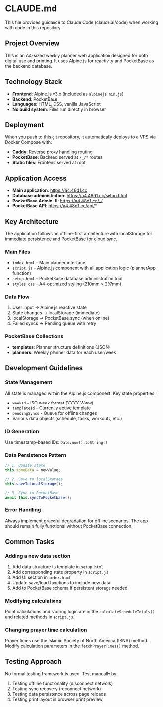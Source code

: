 # CLAUDE.md

This file provides guidance to Claude Code (claude.ai/code) when working with code in this repository.

## Project Overview

This is an A4-sized weekly planner web application designed for both digital use and printing. It uses Alpine.js for reactivity and PocketBase as the backend database.

## Technology Stack

- **Frontend**: Alpine.js v3.x (included as `alpinejs.min.js`)
- **Backend**: PocketBase
- **Languages**: HTML, CSS, vanilla JavaScript
- **No build system**: Files run directly in browser

## Deployment

When you push to this git repository, it automatically deploys to a VPS via Docker Compose with:
- **Caddy**: Reverse proxy handling routing
- **PocketBase**: Backend served at `/_/*` routes
- **Static files**: Frontend served at root

## Application Access

- **Main application**: https://a4.48d1.cc
- **Database administration**: https://a4.48d1.cc/setup.html
- **PocketBase Admin UI**: https://a4.48d1.cc/_/
- **PocketBase API**: https://a4.48d1.cc/api/*

## Key Architecture

The application follows an offline-first architecture with localStorage for immediate persistence and PocketBase for cloud sync.

### Main Files
- `index.html` - Main planner interface
- `script.js` - Alpine.js component with all application logic (plannerApp function)
- `setup.html` - PocketBase database administration tool
- `styles.css` - A4-optimized styling (210mm × 297mm)

### Data Flow
1. User input → Alpine.js reactive state
2. State changes → localStorage (immediate)
3. localStorage → PocketBase sync (when online)
4. Failed syncs → Pending queue with retry

### PocketBase Collections
- **templates**: Planner structure definitions (JSON)
- **planners**: Weekly planner data for each user/week

## Development Guidelines

### State Management
All state is managed within the Alpine.js component. Key state properties:
- `weekId` - ISO week format (YYYY-Www)
- `templateId` - Currently active template
- `pendingSyncs` - Queue for offline changes
- Various data objects (schedule, tasks, workouts, etc.)

### ID Generation
Use timestamp-based IDs: `Date.now().toString()`

### Data Persistence Pattern
```javascript
// 1. Update state
this.someData = newValue;

// 2. Save to localStorage
this.saveToLocalStorage();

// 3. Sync to PocketBase
await this.syncToPocketbase();
```

### Error Handling
Always implement graceful degradation for offline scenarios. The app should remain fully functional without PocketBase connection.

## Common Tasks

### Adding a new data section
1. Add data structure to template in `setup.html`
2. Add corresponding state property in `script.js`
3. Add UI section in `index.html`
4. Update save/load functions to include new data
5. Add to PocketBase schema if persistent storage needed

### Modifying calculations
Point calculations and scoring logic are in the `calculateScheduleTotals()` and related methods in `script.js`.

### Changing prayer time calculation
Prayer times use the Islamic Society of North America (ISNA) method. Modify calculation parameters in the `fetchPrayerTimes()` method.

## Testing Approach

No formal testing framework is used. Test manually by:
1. Testing offline functionality (disconnect network)
2. Testing sync recovery (reconnect network)
3. Testing data persistence across page reloads
4. Testing print layout in browser print preview